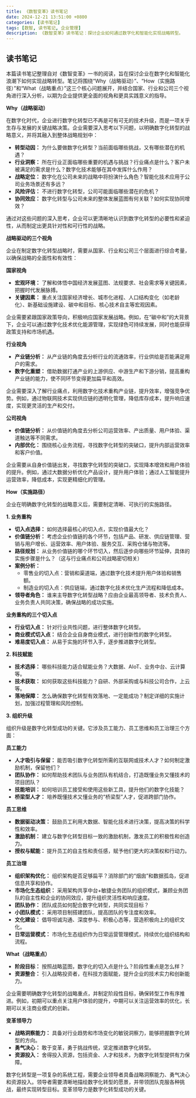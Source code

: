 ```yaml
---
title: 《数智变革》读书笔记
date: 2024-12-21 13:51:00 +0800
categories: [读书笔记]
tags: [数智, 读书笔记, 企业管理]
description: 《数智变革》读书笔记：探讨企业如何通过数字化和智能化实现战略转型。
---
```


## 读书笔记

本篇读书笔记整理自对《数智变革》一书的阅读，旨在探讨企业在数字化和智能化浪潮下如何实现战略转型。笔记将围绕“Why（战略驱动）”、“How（实施路径）”和“What（战略重点）”这三个核心问题展开，并结合国家、行业和公司三个视角进行深入分析，以期为企业提供更全面的视角和更具实践意义的指导。

**Why（战略驱动）**

在数字化时代，企业进行数字化转型已不再是可有可无的技术升级，而是一项关乎生存与发展的关键战略决策。企业需要深入思考以下问题，以明确数字化转型的战略意义，并将其融入到整体战略规划中：

-   **转型动因：** 为什么要做数字化转型？当前面临哪些挑战，又有哪些潜在的机遇？
-   **行业洞察：** 所在行业正面临哪些重要的机遇与挑战？行业痛点是什么？客户未被满足的需求是什么？数字化技术能够在其中发挥什么作用？
-   **战略定位：** 数字化在公司未来的战略中将扮演什么角色？智能化技术应用于公司业务场景还有多远？
-   **风险评估：** 不进行数字化转型，公司可能面临哪些潜在的危机？
-   **协同效应：** 数字化转型与公司未来的整体发展蓝图有何关联？如何实现协同增效？

通过对这些问题的深入思考，企业可以更清晰地认识到数字化转型的必要性和紧迫性，从而制定出更具针对性和可行性的战略。

**战略驱动的三个视角**

企业在制定数字化转型战略时，需要从国家、行业和公司三个层面进行综合考量，以确保战略的全面性和有效性：

**国家视角**

-   **宏观环境：** 了解和体悟中国经济发展蓝图、法规要求、社会需求等关键因素，把握时代发展脉搏。
-   **关键因素：** 重点关注国家经济增长、城市化进程、人口结构变化（如老龄化）、新基础设施建设、碳中和目标、核心技术自主等宏观因素。

企业需要紧跟国家政策导向，积极响应国家发展战略。例如，在“碳中和”的大背景下，企业可以通过数字化技术优化能源管理，实现绿色可持续发展，同时也能获得政策支持和市场机遇。

**行业视角**

-   **产业链分析：** 从产业链的角度去分析行业的流通效率，行业供给是否能满足用户的需求。
-   **数字化重塑：** 借助数据打通产业的上游供应、中游生产和下游分销，提高重构产业链的能力，使不同环节变得更加扁平和高效。

企业需要深入了解行业痛点，利用数字化技术重构产业链，提升效率，增强竞争优势。例如，通过物联网技术实现供应链的透明化管理，降低库存成本，提升响应速度，实现更灵活的生产和交付。

**公司视角**

-   **价值链分析：** 从价值链的角度去分析公司运营效率、产出质量、用户体验、渠道触达等不同需求。
-   **内部优化：** 围绕核心业务流程，寻找数字化转型的突破口，提升内部运营效率和客户价值。

企业需要从自身价值链出发，寻找数字化转型的突破口，实现降本增效和用户体验的提升。例如，通过大数据分析优化产品设计，提升用户体验；通过人工智能提升运营效率，降低成本，实现更精细化的管理。

**How（实施路径）**

企业在明确数字化转型的战略意义后，需要制定清晰、可执行的实施路径。

**1.  业务重构**

-   **切入点选择：** 如何选择最核心的切入点，实现价值最大化？
-   **价值链分析：** 考虑企业价值链的各个环节，包括产品、研发、供应链管理、营销与用户增长、运营效率、用户体验、服务交互、采购仓储与物流等。
-   **路径规划：** 从业务价值链的哪个环节切入，然后逐步向哪些环节延伸，具体的实施步骤是什么？（这与行业痛点和公司战略密切相关）
-   **案例分析：**
    -   零售业的切入点：营销和渠道端，通过数字化技术提升用户体验和销售额。
    -   制造业的切入点：供应链端，通过数字化技术优化生产流程和降低成本。
-   **领导者角色：** 谁来主导数字化转型战略？应由企业最高领导者、技术负责人、业务负责人共同决策，确保战略的成功实施。

**业务重构的三个切入点**

-   **行业切入点：** 针对行业共性问题，进行整体数字化转型。
-   **商业模式切入点：** 结合企业自身商业模式，进行创新性的数字化转型。
-   **难易度切入点：** 从易于实施的环节入手，逐步推进数字化转型。

**2.  科技赋能**

-   **技术选择：** 哪些科技能力适合赋能业务？大数据、AIoT、业务中台、云计算等。
-   **技术获取：** 如何获取这些科技能力？自研、外部采购或与科技公司合作，上云等。
-   **落地保障：** 怎么确保数字化转型有效落地、一定能成功？制定详细的实施计划，加强过程管理和风险控制。

**3.  组织升级**

组织升级是数字化转型成功的关键。它涉及员工能力、员工思维和员工治理三个方面：

**员工能力**

-   **人才吸引与保留：** 能否吸引数字化转型所需的互联网或技术人才？如何制定激励机制，保留他们？
-   **团队协作：** 如何帮助技术团队与业务团队有机结合，打造既懂业务又懂技术的项目团队？
-   **技能培训：** 如何培训员工接受和使用这些新工具，提升他们的数字化技能？
-   **桥梁型人才：** 培养既懂技术又懂业务的“桥梁型”人才，促进跨部门协作。

**员工思维**

-   **数据驱动决策：** 鼓励员工利用大数据、智能化技术进行决策，提高决策的科学性和效率。
-   **激励机制：** 建立与数字化转型目标一致的激励机制，激发员工的积极性和创造力。
-   **授权与赋能：** 提升员工的自主性和责任感，赋予他们更大的决策权和行动力。

**员工治理**

-   **组织架构优化：** 组织架构是否足够扁平？消除部门的“烟囱”和数据孤岛，促进信息共享和协作。
-   **市场化生态组织：** 采用架构共享中台+敏捷业务团队的组织模式，兼顾业务团队的自主性和企业的协同效应，提升组织灵活性和响应速度。
-   **团队协作：** 团队成员如何配合数字化转型，共同实现目标？
-   **小团队模式：** 采用项目制搭建团队，提高团队的专注度和效率。
-   **文化建设：** 倡导坦诚沟通、深度参与、积极心态等，营造积极向上的组织文化。
-   **日常运营模式：** 市场化生态组织作为日常运营管理模式，持续优化组织结构和流程。

**What（战略重点）**

-   **阶段目标：** 按照战略蓝图，数字化的切入点是什么？阶段性重点是怎么样？
-   **资源整合：** 引入战略投资者，在科技方面赋能，提升企业的技术实力和创新能力。

企业需要明确数字化转型的战略重点，并制定阶段性目标，确保转型工作有序推进。例如，初期可以重点关注用户体验的提升，中期可以关注运营效率的优化，长期可以关注商业模式的创新。

**变革领导力**

-   **战略洞察能力：** 具备对行业趋势和市场变化的敏锐洞察力，能够把握数字化转型的方向。
-   **勇气决心：** 敢于变革，勇于挑战传统，坚定推进数字化转型。
-   **资源投入：** 舍得投入资源，包括资金、人才和技术，为数字化转型提供有力保障。

数字化转型是一项复杂的系统工程，需要企业领导者具备战略洞察能力、勇气决心和资源投入。领导者需要清晰地描绘数字化转型的愿景，并带领团队克服各种挑战，最终实现转型目标。变革领导力是数字化转型成功的关键。